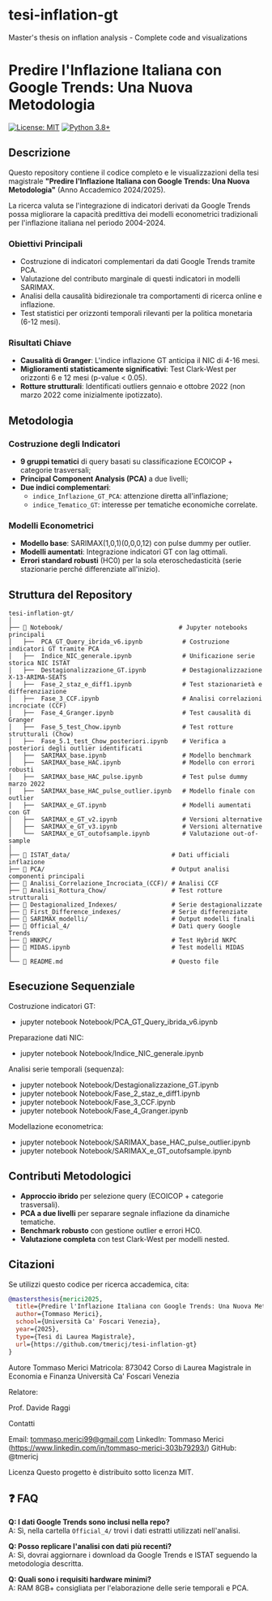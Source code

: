 # tesi-inflation-gt
Master's thesis on inflation analysis - Complete code and visualizations

# Predire l'Inflazione Italiana con Google Trends: Una Nuova Metodologia

[![License: MIT](https://img.shields.io/badge/License-MIT-yellow.svg)](https://opensource.org/licenses/MIT)
[![Python 3.8+](https://img.shields.io/badge/python-3.8+-blue.svg)](https://www.python.org/downloads/)

## Descrizione

Questo repository contiene il codice completo e le visualizzazioni della tesi magistrale **"Predire l'Inflazione Italiana con Google Trends: Una Nuova Metodologia"** (Anno Accademico 2024/2025).

La ricerca valuta se l'integrazione di indicatori derivati da Google Trends possa migliorare la capacità predittiva dei modelli econometrici tradizionali per l'inflazione italiana nel periodo 2004-2024.

### Obiettivi Principali

- Costruzione di indicatori complementari da dati Google Trends tramite PCA.
- Valutazione del contributo marginale di questi indicatori in modelli SARIMAX.
- Analisi della causalità bidirezionale tra comportamenti di ricerca online e inflazione.
- Test statistici per orizzonti temporali rilevanti per la politica monetaria (6-12 mesi).

### Risultati Chiave

- **Causalità di Granger**: L'indice inflazione GT anticipa il NIC di 4-16 mesi.
- **Miglioramenti statisticamente significativi**: Test Clark-West per orizzonti 6 e 12 mesi (p-value < 0.05).
- **Rotture strutturali**: Identificati outliers gennaio e ottobre 2022 (non marzo 2022 come inizialmente ipotizzato).


## Metodologia

### Costruzione degli Indicatori
- **9 gruppi tematici** di query basati su classificazione ECOICOP + categorie trasversali;
- **Principal Component Analysis (PCA)** a due livelli;
- **Due indici complementari**:
  - `indice_Inflazione_GT_PCA`: attenzione diretta all'inflazione;
  - `indice_Tematico_GT`: interesse per tematiche economiche correlate.

### Modelli Econometrici
- **Modello base**: SARIMAX(1,0,1)(0,0,0,12) con pulse dummy per outlier.
- **Modelli aumentati**: Integrazione indicatori GT con lag ottimali.
- **Errori standard robusti** (HC0) per la sola eteroschedasticità (serie stazionarie perché differenziate all'inizio).


## Struttura del Repository
```
tesi-inflation-gt/
│
├── 📂 Notebook/                                # Jupyter notebooks principali
│   ├──  PCA_GT_Query_ibrida_v6.ipynb           # Costruzione indicatori GT tramite PCA
│   ├──  Indice_NIC_generale.ipynb              # Unificazione serie storica NIC ISTAT
│   ├──  Destagionalizzazione_GT.ipynb          # Destagionalizzazione X-13-ARIMA-SEATS
│   ├──  Fase_2_staz_e_diff1.ipynb              # Test stazionarietà e differenziazione
│   ├──  Fase_3_CCF.ipynb                       # Analisi correlazioni incrociate (CCF)
│   ├──  Fase_4_Granger.ipynb                   # Test causalità di Granger
│   ├──  Fase_5_test_Chow.ipynb                 # Test rotture strutturali (Chow)
│   ├──  Fase_5.1_test_Chow_posteriori.ipynb    # Verifica a posteriori degli outlier identificati
│   ├──  SARIMAX_base.ipynb                     # Modello benchmark
│   ├──  SARIMAX_base_HAC.ipynb                 # Modello con errori robusti
│   ├──  SARIMAX_base_HAC_pulse.ipynb           # Test pulse dummy marzo 2022
│   ├──  SARIMAX_base_HAC_pulse_outlier.ipynb   # Modello finale con outlier
│   ├──  SARIMAX_e_GT.ipynb                     # Modelli aumentati con GT
│   ├──  SARIMAX_e_GT_v2.ipynb                  # Versioni alternative
│   ├──  SARIMAX_e_GT_v3.ipynb                  # Versioni alternative
│   └──  SARIMAX_e_GT_outofsample.ipynb         # Valutazione out-of-sample
│
├── 📂 ISTAT_data/                            # Dati ufficiali inflazione
├── 📂 PCA/                                   # Output analisi componenti principali
├── 📂 Analisi_Correlazione_Incrociata_(CCF)/ # Analisi CCF
├── 📂 Analisi_Rottura_Chow/                  # Test rotture strutturali
├── 📂 Destagionalized_Indexes/               # Serie destagionalizzate
├── 📂 First_Difference_indexes/              # Serie differenziate
├── 📂 SARIMAX_modelli/                       # Output modelli finali
├── 📂 Official_4/                            # Dati query Google Trends
├── 📂 HNKPC/                                 # Test Hybrid NKPC
├── 📂 MIDAS.ipynb                            # Test modelli MIDAS
│
└── 📄 README.md                              # Questo file
```



## Esecuzione Sequenziale
Costruzione indicatori GT:
- jupyter notebook Notebook/PCA_GT_Query_ibrida_v6.ipynb

Preparazione dati NIC:
- jupyter notebook Notebook/Indice_NIC_generale.ipynb

Analisi serie temporali (sequenza):
- jupyter notebook Notebook/Destagionalizzazione_GT.ipynb
- jupyter notebook Notebook/Fase_2_staz_e_diff1.ipynb
- jupyter notebook Notebook/Fase_3_CCF.ipynb
- jupyter notebook Notebook/Fase_4_Granger.ipynb

Modellazione econometrica:
- jupyter notebook Notebook/SARIMAX_base_HAC_pulse_outlier.ipynb
- jupyter notebook Notebook/SARIMAX_e_GT_outofsample.ipynb


## Contributi Metodologici

- **Approccio ibrido** per selezione query (ECOICOP + categorie trasversali).
- **PCA a due livelli** per separare segnale inflazione da dinamiche tematiche.
- **Benchmark robusto** con gestione outlier e errori HC0.
- **Valutazione completa** con test Clark-West per modelli nested.

## Citazioni

Se utilizzi questo codice per ricerca accademica, cita:

```bibtex
@mastersthesis{merici2025,
  title={Predire l'Inflazione Italiana con Google Trends: Una Nuova Metodologia},
  author={Tommaso Merici},
  school={Università Ca' Foscari Venezia},
  year={2025},
  type={Tesi di Laurea Magistrale},
  url={https://github.com/tmericj/tesi-inflation-gt}
}
```

Autore
Tommaso Merici
Matricola: 873042
Corso di Laurea Magistrale in Economia e Finanza
Università Ca' Foscari Venezia

Relatore:

Prof. Davide Raggi

Contatti

Email: tommaso.merici99@gmail.com
LinkedIn: Tommaso Merici (https://www.linkedin.com/in/tommaso-merici-303b79293/)
GitHub: @tmericj

Licenza
Questo progetto è distribuito sotto licenza MIT.


## ❓ FAQ

**Q: I dati Google Trends sono inclusi nella repo?**  
A: Sì, nella cartella `Official_4/` trovi i dati estratti utilizzati nell'analisi.

**Q: Posso replicare l'analisi con dati più recenti?**  
A: Sì, dovrai aggiornare i download da Google Trends e ISTAT seguendo la metodologia descritta.

**Q: Quali sono i requisiti hardware minimi?**  
A: RAM 8GB+ consigliata per l'elaborazione delle serie temporali e PCA.